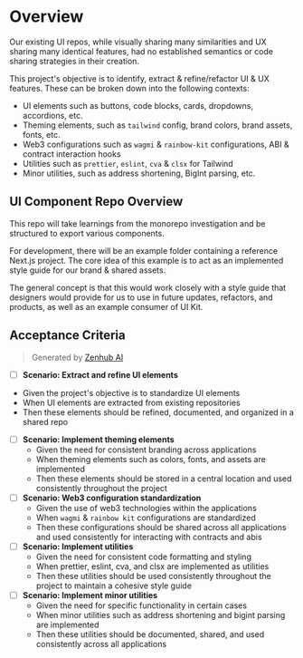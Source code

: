 # Overview

Our existing UI repos, while visually sharing many similarities and UX sharing many identical features, had no established semantics or code sharing strategies in their creation.

This project's objective is to identify, extract & refine/refactor UI & UX features. These can be broken down into the following contexts:

- UI elements such as buttons, code blocks, cards, dropdowns, accordions, etc.
- Theming elements, such as `tailwind` config, brand colors, brand assets, fonts, etc.
- Web3 configurations such as `wagmi` & `rainbow-kit` configurations, ABI & contract interaction hooks
- Utilities such as `prettier`, `eslint`, `cva` & `clsx` for Tailwind
- Minor utilities, such as address shortening, BigInt parsing, etc.

## UI Component Repo Overview

This repo will take learnings from the monorepo investigation and be structured to export various components.

For development, there will be an example folder containing a reference Next.js project. The core idea of this example is to act as an implemented style guide for our brand & shared assets.

The general concept is that this would work closely with a style guide that designers would provide for us to use in future updates, refactors, and products, as well as an example consumer of UI Kit.

## Acceptance Criteria

> Generated by [Zenhub AI](https://www.zenhub.com/ai)

- [ ] **Scenario: Extract and refine UI elements**
- Given the project's objective is to standardize UI elements
- When UI elements are extracted from existing repositories
- Then these elements should be refined, documented, and organized in a shared repo
- [ ] **Scenario: Implement theming elements**
  - Given the need for consistent branding across applications
  - When theming elements such as colors, fonts, and assets are implemented
  - Then these elements should be stored in a central location and used consistently throughout the project
- [ ] **Scenario: Web3 configuration standardization**
  - Given the use of web3 technologies within the applications
  - When `wagmi` & `rainbow kit` configurations are standardized
  - Then these configurations should be shared across all applications and used consistently for interacting with contracts and abis
- [ ] **Scenario: Implement utilities**
  - Given the need for consistent code formatting and styling
  - When prettier, eslint, cva, and clsx are implemented as utilities
  - Then these utilities should be used consistently throughout the project to maintain a cohesive style guide
- [ ] **Scenario: Implement minor utilities**
  - Given the need for specific functionality in certain cases
  - When minor utilities such as address shortening and bigint parsing are implemented
  - Then these utilities should be documented, shared, and used consistently across all applications
